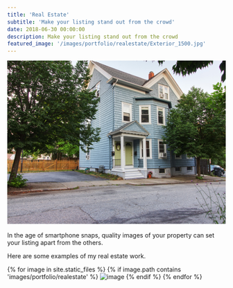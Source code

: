 ```yaml
---
title: 'Real Estate'
subtitle: 'Make your listing stand out from the crowd'
date: 2018-06-30 00:00:00
description: Make your listing stand out from the crowd
featured_image: '/images/portfolio/realestate/Exterior_1500.jpg'
---
```


![](/images/portfolio/realestate/Exterior_1500.jpg)

In the age of smartphone snaps, quality images of your property can set your listing apart from the others.

Here are some examples of my real estate work.

<div class="gallery" data-columns="3">
{% for image in site.static_files %}
    {% if image.path contains 'images/portfolio/realestate' %}
        <img src="{{ site.baseurl }}{{ image.path }}" alt="image" />
    {% endif %}
{% endfor %}
</div>